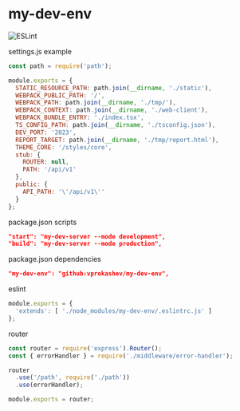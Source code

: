 # my-dev-env
![ESLint](https://github.com/vprokashev/my-dev-env/actions/workflows/eslint.yml/badge.svg)  

settings.js example
```js
const path = require('path');

module.exports = {
  STATIC_RESOURCE_PATH: path.join(__dirname, './static'),
  WEBPACK_PUBLIC_PATH: '/',
  WEBPACK_PATH: path.join(__dirname, './tmp/'),
  WEBPACK_CONTEXT: path.join(__dirname, './web-client'),
  WEBPACK_BUNDLE_ENTRY: './index.tsx',
  TS_CONFIG_PATH: path.join(__dirname, './tsconfig.json'),
  DEV_PORT: '2023',
  REPORT_TARGET: path.join(__dirname, './tmp/report.html'),
  THEME_CORE: '/styles/core',
  stub: {
    ROUTER: null,
    PATH: '/api/v1'
  },
  public: {
    API_PATH: '\'/api/v1\''
  }
};
```

package.json scripts
```json
"start": "my-dev-server --mode development",
"build": "my-dev-server --mode production",
```
package.json dependencies
```json
"my-dev-env": "github:vprokashev/my-dev-env",
```
eslint
```js
module.exports = {
  'extends': [ './node_modules/my-dev-env/.eslintrc.js' ]
};
```
router
```js
const router = require('express').Router();
const { errorHandler } = require('./middleware/error-handler');

router
  .use('/path', require('./path'))
  .use(errorHandler);

module.exports = router;
```
